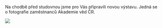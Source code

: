 
Na chodbě před studovnou jsme pro Vás připravili novou výstavu. Jedná se o fotografie zaměstnanců Akademie věd ČR.

<a href="img/veda-fotogenicka.pdf"><img src="img/veda-fotogenicka.png" /></a>
